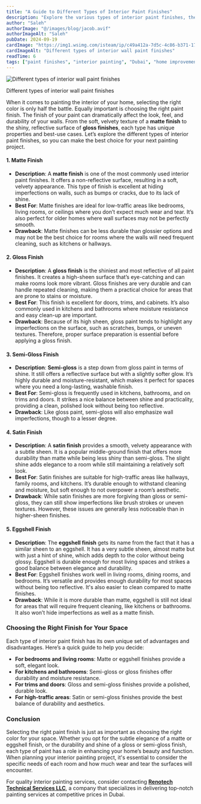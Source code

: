 ```yaml
---
title: "A Guide to Different Types of Interior Paint Finishes"
description: "Explore the various types of interior paint finishes, their properties, best uses, and drawbacks to help you choose the right one for your home."
author: "Saleh"
authorImage: "@/images/blog/jacob.avif"
authorImageAlt: "Saleh"
pubDate: 2024-09-19
cardImage: "https://img1.wsimg.com/isteam/ip/c49a412a-7d5c-4c86-b371-17b58bdd84ac/paint%20finishes.jpg/:/cr=t:0%25,l:0%25,w:100%25,h:100%25/rs=w:1280"
cardImageAlt: "Different types of interior wall paint finishes"
readTime: 6
tags: ["paint finishes", "interior painting", "Dubai", "home improvement", "wall paint"]
---
```



![Different types of interior wall paint finishes](https://img1.wsimg.com/isteam/ip/c49a412a-7d5c-4c86-b371-17b58bdd84ac/paint%20finishes.jpg/:/cr=t:0%25,l:0%25,w:100%25,h:100%25/rs=w:1280 "Different types of interior wall paint finishes")

Different types of interior wall paint finishes

When it comes to painting the interior of your home, selecting the right color is only half the battle. Equally important is choosing the right paint finish. The finish of your paint can dramatically affect the look, feel, and durability of your walls. From the soft, velvety texture of a  **matte finish**  to the shiny, reflective surface of  **gloss finishes**, each type has unique properties and best-use cases. Let’s explore the different types of interior paint finishes, so you can make the best choice for your next painting project.

#### 1. Matte Finish

-   **Description**: A  **matte finish**  is one of the most commonly used interior paint finishes. It offers a non-reflective surface, resulting in a soft, velvety appearance. This type of finish is excellent at hiding imperfections on walls, such as bumps or cracks, due to its lack of shine.
-   **Best For**: Matte finishes are ideal for low-traffic areas like bedrooms, living rooms, or ceilings where you don’t expect much wear and tear. It’s also perfect for older homes where wall surfaces may not be perfectly smooth.
-   **Drawback**: Matte finishes can be less durable than glossier options and may not be the best choice for rooms where the walls will need frequent cleaning, such as kitchens or hallways.

#### 2. Gloss Finish

-   **Description**: A  **gloss finish**  is the shiniest and most reflective of all paint finishes. It creates a high-sheen surface that’s eye-catching and can make rooms look more vibrant. Gloss finishes are very durable and can handle repeated cleaning, making them a practical choice for areas that are prone to stains or moisture.
-   **Best For**: This finish is excellent for doors, trims, and cabinets. It’s also commonly used in kitchens and bathrooms where moisture resistance and easy clean-up are important.
-   **Drawback**: Because of its high sheen, gloss paint tends to highlight any imperfections on the surface, such as scratches, bumps, or uneven textures. Therefore, proper surface preparation is essential before applying a gloss finish.

#### 3. Semi-Gloss Finish

-   **Description**:  **Semi-gloss**  is a step down from gloss paint in terms of shine. It still offers a reflective surface but with a slightly softer glow. It’s highly durable and moisture-resistant, which makes it perfect for spaces where you need a long-lasting, washable finish.
-   **Best For**: Semi-gloss is frequently used in kitchens, bathrooms, and on trims and doors. It strikes a nice balance between shine and practicality, providing a clean, polished look without being too reflective.
-   **Drawback**: Like gloss paint, semi-gloss will also emphasize wall imperfections, though to a lesser degree.

#### 4. Satin Finish

-   **Description**: A  **satin finish**  provides a smooth, velvety appearance with a subtle sheen. It is a popular middle-ground finish that offers more durability than matte while being less shiny than semi-gloss. The slight shine adds elegance to a room while still maintaining a relatively soft look.
-   **Best For**: Satin finishes are suitable for high-traffic areas like hallways, family rooms, and kitchens. It’s durable enough to withstand cleaning and moisture, but soft enough to not overpower a room’s aesthetic.
-   **Drawback**: While satin finishes are more forgiving than gloss or semi-gloss, they can still show imperfections like brush strokes or uneven textures. However, these issues are generally less noticeable than in higher-sheen finishes.

#### 5. Eggshell Finish

-   **Description**: The  **eggshell finish**  gets its name from the fact that it has a similar sheen to an eggshell. It has a very subtle sheen, almost matte but with just a hint of shine, which adds depth to the color without being glossy. Eggshell is durable enough for most living spaces and strikes a good balance between elegance and durability.
-   **Best For**: Eggshell finishes work well in living rooms, dining rooms, and bedrooms. It’s versatile and provides enough durability for most spaces without being too reflective. It's also easier to clean compared to matte finishes.
-   **Drawback**: While it is more durable than matte, eggshell is still not ideal for areas that will require frequent cleaning, like kitchens or bathrooms. It also won’t hide imperfections as well as a matte finish.

### Choosing the Right Finish for Your Space

Each type of interior paint finish has its own unique set of advantages and disadvantages. Here’s a quick guide to help you decide:

-   **For bedrooms and living rooms**: Matte or eggshell finishes provide a soft, elegant look.
-   **For kitchens and bathrooms**: Semi-gloss or gloss finishes offer durability and moisture resistance.
-   **For trims and doors**: Gloss and semi-gloss finishes provide a polished, durable look.
-   **For high-traffic areas**: Satin or semi-gloss finishes provide the best balance of durability and aesthetics.

### Conclusion

Selecting the right paint finish is just as important as choosing the right color for your space. Whether you opt for the subtle elegance of a matte or eggshell finish, or the durability and shine of a gloss or semi-gloss finish, each type of paint has a role in enhancing your home’s beauty and function. When planning your interior painting project, it's essential to consider the specific needs of each room and how much wear and tear the surfaces will encounter.

For quality interior painting services, consider contacting  [**Renotech Technical Services LLC**](https://renovtekdubai.com/), a company that specializes in delivering top-notch painting services at competitive prices in Dubai.